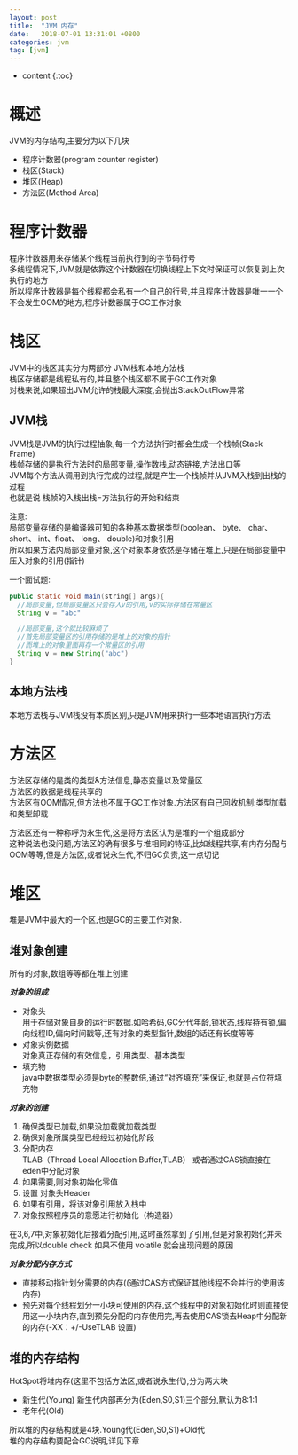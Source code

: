 ```yaml
---
layout: post
title:  "JVM 内存"
date:   2018-07-01 13:31:01 +0800
categories: jvm
tag: [jvm]
---
```


* content
{:toc}


# 概述  

JVM的内存结构,主要分为以下几块  

* 程序计数器(program counter register)  
* 栈区(Stack)
* 堆区(Heap)
* 方法区(Method Area)  

# 程序计数器  

程序计数器用来存储某个线程当前执行到的字节码行号  
多线程情况下,JVM就是依靠这个计数器在切换线程上下文时保证可以恢复到上次执行的地方  
所以程序计数器是每个线程都会私有一个自己的行号,并且程序计数器是唯一一个不会发生OOM的地方,程序计数器属于GC工作对象  

# 栈区  

JVM中的栈区其实分为两部分  JVM栈和本地方法栈  
栈区存储都是线程私有的,并且整个栈区都不属于GC工作对象  
对栈来说,如果超出JVM允许的栈最大深度,会抛出StackOutFlow异常  

## JVM栈  

JVM栈是JVM的执行过程抽象,每一个方法执行时都会生成一个栈帧(Stack Frame)  
栈帧存储的是执行方法时的局部变量,操作数栈,动态链接,方法出口等  
JVM每个方法从调用到执行完成的过程,就是产生一个栈帧并从JVM入栈到出栈的过程  
也就是说 栈帧的入栈出栈=方法执行的开始和结束  

注意:  
局部变量存储的是编译器可知的各种基本数据类型(boolean、 byte、 char、 short、 int、float、 long、 double)和对象引用  
所以如果方法内局部变量对象,这个对象本身依然是存储在堆上,只是在局部变量中压入对象的引用(指针)

一个面试题: 

```java
public static void main(string[] args){
  //局部变量,但局部变量区只会存入v的引用,v的实际存储在常量区 
  String v = "abc"

  //局部变量,这个就比较麻烦了
  //首先局部变量区的引用存储的是堆上的对象的指针
  //而堆上的对象里面再存一个常量区的引用
  String v = new String("abc")
}
```

## 本地方法栈  

本地方法栈与JVM栈没有本质区别,只是JVM用来执行一些本地语言执行方法  

# 方法区  

方法区存储的是类的类型&方法信息,静态变量以及常量区  
方法区的数据是线程共享的  
方法区有OOM情况,但方法也不属于GC工作对象.方法区有自己回收机制:类型加载和类型卸载 

方法区还有一种称呼为永生代,这是将方法区认为是堆的一个组成部分  
这种说法也没问题,方法区的确有很多与堆相同的特征,比如线程共享,有内存分配与OOM等等,但是方法区,或者说永生代,不归GC负责,这一点切记  

# 堆区  

堆是JVM中最大的一个区,也是GC的主要工作对象.

## 堆对象创建  

所有的对象,数组等等都在堆上创建  

***对象的组成***  
* 对象头  
用于存储对象自身的运行时数据.如哈希码,GC分代年龄,锁状态,线程持有锁,偏向线程ID,偏向时间戳等,还有对象的类型指针,数组的话还有长度等等  
* 对象实例数据  
对象真正存储的有效信息，引用类型、基本类型  
* 填充物  
java中数据类型必须是byte的整数倍,通过“对齐填充”来保证,也就是占位符填充物  

***对象的创建***  
1. 确保类型已加载,如果没加载就加载类型  
2. 确保对象所属类型已经经过初始化阶段  
3. 分配内存  
TLAB（Thread Local Allocation Buffer,TLAB） 或者通过CAS锁直接在eden中分配对象  
4. 如果需要,则对象初始化零值
5. 设置 对象头Header  
6. 如果有引用，将该对象引用放入栈中  
7. 对象按照程序员的意愿进行初始化（构造器）  

在3,6,7中,对象初始化后接着分配引用,这时虽然拿到了引用,但是对象初始化并未完成,所以double check 如果不使用 volatile 就会出现问题的原因   

***对象分配内存方式***  

* 直接移动指针划分需要的内存((通过CAS方式保证其他线程不会并行的使用该内存)  
* 预先对每个线程划分一小块可使用的内存,这个线程中的对象初始化时则直接使用这一小块内存,直到预先分配的内存使用完,再去使用CAS锁去Heap中分配新的内存(-XX：+/-UseTLAB 设置)  

## 堆的内存结构  

HotSpot将堆内存(这里不包括方法区,或者说永生代),分为两大块  
* 新生代(Young)
新生代内部再分为(Eden,S0,S1)三个部分,默认为8:1:1  
* 老年代(Old)  

所以堆的内存结构就是4块.Young代(Eden,S0,S1)+Old代  
堆的内存结构要配合GC说明,详见下章  

